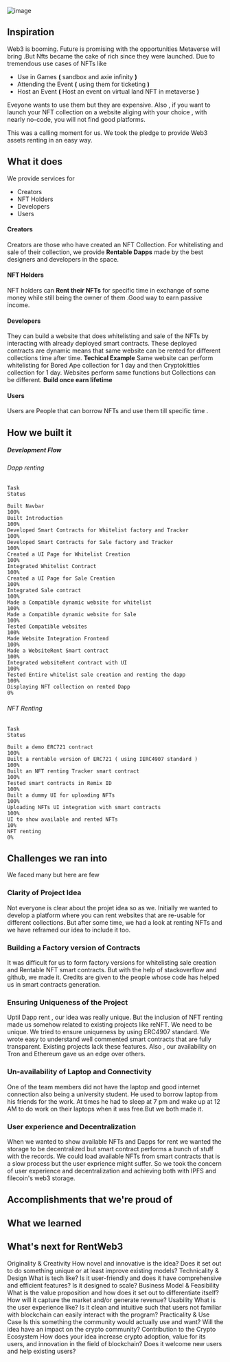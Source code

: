 
![image](https://user-images.githubusercontent.com/99790333/199196822-63360d91-b85e-42f8-b611-23700cd98bc0.png)
## Inspiration
Web3 is booming. Future is promising with the opportunities Metaverse will bring .But Nfts became the cake of rich since they were launched. Due to tremendous use cases of NFTs like 
-   Use in Games **(** sandbox and axie infinity  **)**
-   Attending the Event **(** using them for ticketing **)**
-   Host an Event **(** Host an event on virtual land NFT in metaverse **)**

Eveyone wants to use them but they are expensive. Also , if you want to launch your NFT collection on a website aliging with your choice , with nearly no-code, you will not find good platforms.

This was a calling moment for us. We took the pledge to provide Web3 assets renting in an easy way.

## What it does
We provide services for

-   Creators
-   NFT Holders
-   Developers
-   Users

#### Creators
Creators are those who have created an NFT Collection. For whitelisting and sale of their collection, we provide **Rentable Dapps** made by the best designers and developers in the space.

#### NFT Holders
NFT holders can **Rent their NFTs** for specific time in exchange of some money while still being the owner of them .Good way to earn passive income. 

#### Developers
They can build a website that does whitelisting and sale of the NFTs  by interacting with already deployed smart contracts. These deployed contracts are dynamic means that same website can be rented for different collections time after time. 
**Techical Example**
Same website can perform whitelisting for Bored Ape collection for 1 day and then Cryptokitties collection for 1 day. Websites perform same functions but Collections can be different.
**Build once earn lifetime**
#### Users
Users are People that can borrow NFTs and use them till specific time .
## How we built it
##### Development Flow

###### Dapp renting                                                        

    Task                                                                    Status
    
    Built Navbar                                                            100%
    Built Introduction                                                      100%
    Developed Smart Contracts for Whitelist factory and Tracker             100%
    Developed Smart Contracts for Sale factory and Tracker                  100%
    Created a UI Page for Whitelist Creation                                100%
    Integrated Whitelist Contract                                           100%
    Created a UI Page for Sale Creation                                     100%
    Integrated Sale contract                                                100%
    Made a Compatible dynamic website for whitelist                         100%
    Made a Compatible dynamic website for Sale                              100%
    Tested Compatible websites                                              100%
    Made Website Integration Frontend                                       100%
    Made a WebsiteRent Smart contract                                       100%
    Integrated websiteRent contract with UI                                 100%
    Tested Entire whitelist sale creation and renting the dapp              100%
    Displaying NFT collection on rented Dapp                                 0%
###### NFT Renting

    Task                                                                    Status 
    
    Built a demo ERC721 contract                                            100%
    Built a rentable version of ERC721 ( using IERC4907 standard )          100%
    Built an NFT renting Tracker smart contract                             100%
    Tested smart contracts in Remix ID                                      100%
    Built a dummy UI for uploading NFTs                                     100%
    Uploading NFTs UI integration with smart contracts                      100%
    UI to show available and rented NFTs                                     10%
    NFT renting                                                              0%
    
    
## Challenges we ran into
We faced many but here are few
### Clarity of Project Idea
Not everyone is clear about the projet idea so as we. Initially we wanted to develop a platform where you can rent websites that are re-usable for different collections. But after some time, we had a look at renting NFTs and we have reframed our idea to include it too. 
### Building a Factory version of Contracts
It was difficult for us to form factory versions for whitelisting sale creation and Rentable NFT smart contracts. But with the help of stackoverflow and github, we made it. Credits are given to the people whose code has helped us in smart contracts generation.
### Ensuring Uniqueness of the Project
Uptil Dapp rent , our idea was really unique. But the inclusion of NFT renting made us somehow related to existing projects like reNFT. We need to be unique. We tried to ensure uniqueness by using ERC4907 standard. We wrote easy to understand well commented smart contracts that are fully transparent. Existing projects lack these features.  Also , our availability on Tron and Ethereum gave us an edge over others.
### Un-availability of Laptop and Connectivity
One of the team members did not have the laptop and good internet connection also being a university student. He used to borrow laptop from his friends for the work. At times he had to sleep at 7 pm and wake up at 12 AM to do work on their laptops when it was free.But we both made it.
### User experience and Decentralization
When we wanted to show available NFTs and Dapps for rent we wanted the storage to be decentralized but smart contract performs a bunch of stuff with the records. We could load available NFTs from smart contracts that is a slow process but the user exprience might suffer. So we took the concern of user experience and decentralization and achieving both with IPFS and filecoin's web3 storage.
## Accomplishments that we're proud of

## What we learned

## What's next for RentWeb3
Originality & Creativity
How novel and innovative is the idea? Does it set out to do something unique or at least improve existing models?
Technicality & Design
What is tech like? Is it user-friendly and does it have comprehensive and efficient features? Is it designed to scale?
Business Model & Feasibility
What is the value proposition and how does it set out to differentiate itself? How will it capture the market and/or generate revenue?
Usability
What is the user experience like? Is it clean and intuitive such that users not familiar with blockchain can easily interact with the program?
Practicality & Use Case
Is this something the community would actually use and want? Will the idea have an impact on the crypto community?
Contribution to the Crypto Ecosystem
How does your idea increase crypto adoption, value for its users, and innovation in the field of blockchain? Does it welcome new users and help existing users?
